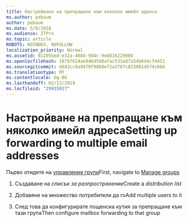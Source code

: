 ```yaml
---
title: Настройване на препращане към няколко имейл адреса
ms.author: pebaum
author: pebaum
ms.date: 5/8/2018
ms.audience: ITPro
ms.topic: article
ROBOTS: NOINDEX, NOFOLLOW
localization_priority: Normal
ms.assetid: 81205bed-e32a-468d-9d4c-9e881622908b
ms.openlocfilehash: 10787624ae8d6d590afac531e87a54b644cf4451
ms.sourcegitcommit: dd43cc0a9470f98b8ef2a3787c823801d674c666
ms.translationtype: MT
ms.contentlocale: bg-BG
ms.lasthandoff: 02/12/2019
ms.locfileid: "29935017"
---
```

# <a name="setting-up-forwarding-to-multiple-email-addresses"></a><span data-ttu-id="559f4-102">Настройване на препращане към няколко имейл адреса</span><span class="sxs-lookup"><span data-stu-id="559f4-102">Setting up forwarding to multiple email addresses</span></span>

<span data-ttu-id="559f4-103">Първо отидете на [управление групи](https://portal.office.com/adminportal/home#/groups)</span><span class="sxs-lookup"><span data-stu-id="559f4-103">First, navigate to [Manage groups](https://portal.office.com/adminportal/home#/groups)</span></span>
  
1. <span data-ttu-id="559f4-104">Създаване на *списък за разпространение*</span><span class="sxs-lookup"><span data-stu-id="559f4-104">Create a  *distribution list*</span></span> 
    
2. <span data-ttu-id="559f4-105">Добавяне на множество потребители да го</span><span class="sxs-lookup"><span data-stu-id="559f4-105">Add multiple users to it</span></span>
    
3. <span data-ttu-id="559f4-106">След това да конфигурирате пощенска кутия за препращане към тази група</span><span class="sxs-lookup"><span data-stu-id="559f4-106">Then configure mailbox forwarding to that group</span></span>
    

